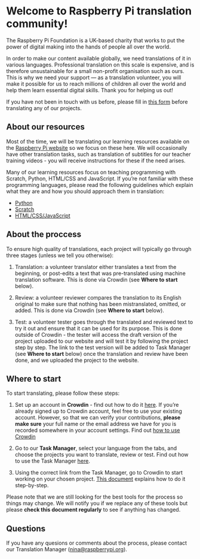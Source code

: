 # Welcome to Raspberry Pi translation community! 

The Raspberry Pi Foundation is a UK-based charity that works to put the power of digital making into the hands of people all over the world. 

In order to make our content available globally, we need translations of it in various languages. Professional translation on this scale is expensive, and is therefore unsustainable for a small non-profit organisation such as ours. This is why we need your support — as a translation volunteer, you will make it possible for us to reach millions of children all over the world and help them learn essential digital skills. Thank you for helping us out!

If you have not been in touch with us before, please fill in [this form](https://docs.google.com/a/raspberrypi.org/forms/d/e/1FAIpQLSdoxUvmGwbpx3zcCxXwJEqaBoAQHsTu-v5R4uOTSxv9-OzUEw/viewform) before translating any of our projects. 

## About our resources

Most of the time, we will be translating our learning resources available on the [Raspberry Pi website](https://projects.raspberrypi.org/en/) so we focus on these here. We will occasionally have other translation tasks, such as translation of subtitles for our teacher training videos - you will receive instructions for these if the need arises. 

Many of our learning resources focus on teaching programming with Scratch, Python, HTML/CSS and JavaScript. If you’re not familiar with these programming languages, please read the following guidelines which explain what they are and how you should approach them in translation:

-	[Python](https://github.com/ninaszymor/Raspberry-Pi-Translation-Guide/blob/master/Technologies/Translating%20Python.md)
- [Scratch](https://github.com/ninaszymor/Raspberry-Pi-Translation-Guide/blob/master/Technologies/Translating%20Scratch.md)
- [HTML/CSS/JavaScript](https://github.com/ninaszymor/Raspberry-Pi-Translation-Guide/blob/master/Technologies/Translating%20HTML.md)

## About the proccess

To ensure high quality of translations, each project will typically go through three stages (unless we tell you otherwise):

1. Translation: a volunteer translator either translates a text from the beginning, or post-edits a text that was pre-translated using machine translation software. This is done via Crowdin (see **Where to start** below).

2. Review: a volunteer reviewer compares the translation to its English original to make sure that nothing has been mistranslated, omitted, or added. This is done via Crowdin (see **Where to start** below).

3. Test: a volunteer tester goes through the translated and reviewed text to try it out and ensure that it can be used for its purpose. This is done outside of Crowdin - the tester will access the draft version of the project uploaded to our website and will test it by following the project step by step. The link to the test version will be added to Task Manager (see **Where to start** below) once the translation and review have been done, and we uploaded the project to the website.

## Where to start

To start translating, please follow these steps:

1. Set up an account in **Crowdin** - find out how to do it [here](https://github.com/ninaszymor/Raspberry-Pi-Translation-Guide/blob/master/Tools/Crowdin%20account.md). If you’re already signed up to Crowdin account, feel free to use your existing account. However, so that we can verify your contributions, **please make sure** your full name or the email address we have for you is recorded somewhere in your account settings. Find out [how to use Crowdin](https://github.com/ninaszymor/Raspberry-Pi-Translation-Guide/blob/master/Tools/Crowdin.md)

2. Go to our **Task Manager**, select your language from the tabs, and choose the projects you want to translate, review or test. Find out how to use the Task Manager [here](https://github.com/ninaszymor/Raspberry-Pi-Translation-Guide/blob/master/Tools/Task%20Manager.md).

3. Using the correct link from the Task Manager, go to Crowdin to start working on your chosen project. [This document](https://github.com/ninaszymor/Raspberry-Pi-Translation-Guide/blob/master/Tools/Files%20in%20Crowdin.md) explains how to do it step-by-step.

Please note that we are still looking for the best tools for the process so things may change. We will notify you if we replace any of these tools but please **check this document regularly** to see if anything has changed. 

## Questions

If you have any quesions or comments about the process, please contact our Translation Manager (nina@raspberrypi.org).
